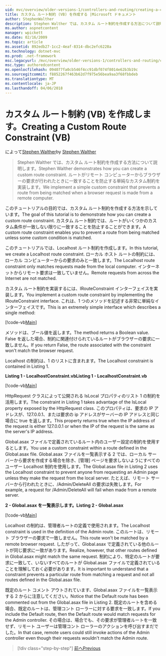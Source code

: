 ```yaml
---
uid: mvc/overview/older-versions-1/controllers-and-routing/creating-a-custom-route-constraint-vb
title: カスタム ルート制約 (VB) を作成する |Microsoft ドキュメント
author: StephenWalther
description: Stephen Walther では、カスタム ルート制約を作成する方法について説明します。 単純な実装により、ルートを防止するカスタムの制約に一致する w.
ms.author: aspnetcontent
manager: wpickett
ms.date: 02/16/2009
ms.topic: article
ms.assetid: 892edb27-1cc2-4eaf-8314-dbc2efc6228a
ms.technology: dotnet-mvc
ms.prod: .net-framework
msc.legacyurl: /mvc/overview/older-versions-1/controllers-and-routing/creating-a-custom-route-constraint-vb
msc.type: authoredcontent
ms.openlocfilehash: 094077fa0cb546f4cc91dbf074f8014e62b3b19c
ms.sourcegitcommit: f8852267f463b62d7f975e56bea9aa3f68fbbdeb
ms.translationtype: MT
ms.contentlocale: ja-JP
ms.lasthandoff: 04/06/2018
---
```

<a name="creating-a-custom-route-constraint-vb"></a><span data-ttu-id="75de1-104">カスタム ルート制約 (VB) を作成します。</span><span class="sxs-lookup"><span data-stu-id="75de1-104">Creating a Custom Route Constraint (VB)</span></span>
====================
<span data-ttu-id="75de1-105">によって[Stephen Walther](https://github.com/StephenWalther)</span><span class="sxs-lookup"><span data-stu-id="75de1-105">by [Stephen Walther](https://github.com/StephenWalther)</span></span>

> <span data-ttu-id="75de1-106">Stephen Walther では、カスタム ルート制約を作成する方法について説明します。</span><span class="sxs-lookup"><span data-stu-id="75de1-106">Stephen Walther demonstrates how you can create a custom route constraint.</span></span> <span data-ttu-id="75de1-107">ルートがリモート コンピューターからブラウザーの要求が行われたときに一致することを防止する単純なカスタム制約を実装します。</span><span class="sxs-lookup"><span data-stu-id="75de1-107">We implement a simple custom constraint that prevents a route from being matched when a browser request is made from a remote computer.</span></span>


<span data-ttu-id="75de1-108">このチュートリアルの目的では、カスタム ルート制約を作成する方法を示しています。</span><span class="sxs-lookup"><span data-stu-id="75de1-108">The goal of this tutorial is to demonstrate how you can create a custom route constraint.</span></span> <span data-ttu-id="75de1-109">カスタム ルート制約では、ルートがいくつかのカスタム条件が一致しない限りに一致することを防止することができます。</span><span class="sxs-lookup"><span data-stu-id="75de1-109">A custom route constraint enables you to prevent a route from being matched unless some custom condition is matched.</span></span>

<span data-ttu-id="75de1-110">このチュートリアルでは、Localhost ルート制約を作成します。</span><span class="sxs-lookup"><span data-stu-id="75de1-110">In this tutorial, we create a Localhost route constraint.</span></span> <span data-ttu-id="75de1-111">ローカル ホスト ルートの制約には、ローカル コンピューターからの要求のみと一致します。</span><span class="sxs-lookup"><span data-stu-id="75de1-111">The Localhost route constraint only matches requests made from the local computer.</span></span> <span data-ttu-id="75de1-112">インターネットからリモート要求は一致していません。</span><span class="sxs-lookup"><span data-stu-id="75de1-112">Remote requests from across the Internet are not matched.</span></span>

<span data-ttu-id="75de1-113">カスタム ルート制約を実装するには、IRouteConstraint インターフェイスを実装します。</span><span class="sxs-lookup"><span data-stu-id="75de1-113">You implement a custom route constraint by implementing the IRouteConstraint interface.</span></span> <span data-ttu-id="75de1-114">これは、1 つのメソッドを記述する非常に単純なインターフェイスです。</span><span class="sxs-lookup"><span data-stu-id="75de1-114">This is an extremely simple interface which describes a single method:</span></span>

[!code-vb[Main](creating-a-custom-route-constraint-vb/samples/sample1.vb)]

<span data-ttu-id="75de1-115">メソッドは、ブール値を返します。</span><span class="sxs-lookup"><span data-stu-id="75de1-115">The method returns a Boolean value.</span></span> <span data-ttu-id="75de1-116">False を返した場合、制約に関連付けられているルートがブラウザーの要求に一致しません。</span><span class="sxs-lookup"><span data-stu-id="75de1-116">If you return False, the route associated with the constraint won't match the browser request.</span></span>

<span data-ttu-id="75de1-117">Localhost の制約は、1 のリストに含まれます。</span><span class="sxs-lookup"><span data-stu-id="75de1-117">The Localhost constraint is contained in Listing 1.</span></span>

<span data-ttu-id="75de1-118">**Listing 1 - LocalhostConstraint.vb**</span><span class="sxs-lookup"><span data-stu-id="75de1-118">**Listing 1 - LocalhostConstraint.vb**</span></span>

[!code-vb[Main](creating-a-custom-route-constraint-vb/samples/sample2.vb)]

<span data-ttu-id="75de1-119">HttpRequest クラスによって公開される IsLocal プロパティのリスト 1 の制約を活用します。</span><span class="sxs-lookup"><span data-stu-id="75de1-119">The constraint in Listing 1 takes advantage of the IsLocal property exposed by the HttpRequest class.</span></span> <span data-ttu-id="75de1-120">このプロパティは、要求の IP アドレスが、127.0.0.1、または要求の ip アドレスがサーバーの IP アドレスと同じ場合に true を返します。</span><span class="sxs-lookup"><span data-stu-id="75de1-120">This property returns true when the IP address of the request is either 127.0.0.1 or when the IP of the request is the same as the server's IP address.</span></span>

<span data-ttu-id="75de1-121">Global.asax ファイルで定義されているルート内のユーザー設定の制約を使用するとします。</span><span class="sxs-lookup"><span data-stu-id="75de1-121">You use a custom constraint within a route defined in the Global.asax file.</span></span> <span data-ttu-id="75de1-122">Global.asax ファイルを一覧表示する 2 では、ローカル サーバーから要求を作成する場合を除き、[管理] ページを要求しないようにすべてのユーザー Localhost 制約を使用します。</span><span class="sxs-lookup"><span data-stu-id="75de1-122">The Global.asax file in Listing 2 uses the Localhost constraint to prevent anyone from requesting an Admin page unless they make the request from the local server.</span></span> <span data-ttu-id="75de1-123">たとえば、リモート サーバーから行われたときに、/Admin/DeleteAll の要求は失敗します。</span><span class="sxs-lookup"><span data-stu-id="75de1-123">For example, a request for /Admin/DeleteAll will fail when made from a remote server.</span></span>

<span data-ttu-id="75de1-124">**2 - Global.asax を一覧表示します。**</span><span class="sxs-lookup"><span data-stu-id="75de1-124">**Listing 2 - Global.asax**</span></span>

[!code-vb[Main](creating-a-custom-route-constraint-vb/samples/sample3.vb)]

<span data-ttu-id="75de1-125">Localhost の制約は、管理者ルートの定義で使用されます。</span><span class="sxs-lookup"><span data-stu-id="75de1-125">The Localhost constraint is used in the definition of the Admin route.</span></span> <span data-ttu-id="75de1-126">このルートは、リモート ブラウザーの要求で一致しません。</span><span class="sxs-lookup"><span data-stu-id="75de1-126">This route won't be matched by a remote browser request.</span></span> <span data-ttu-id="75de1-127">したがって、Global.asax で定義されている他のルートが同じ要求に一致があります。</span><span class="sxs-lookup"><span data-stu-id="75de1-127">Realize, however, that other routes defined in Global.asax might match the same request.</span></span> <span data-ttu-id="75de1-128">制約により、特定のルートが要求に一致して、いないすべてのルートが Global.asax ファイルで定義されていることを理解しておく必要があります。</span><span class="sxs-lookup"><span data-stu-id="75de1-128">It is important to understand that a constraint prevents a particular route from matching a request and not all routes defined in the Global.asax file.</span></span>

<span data-ttu-id="75de1-129">既定のルート コメント アウトされています、Global.asax ファイルを一覧表示する 2 からに注意してください。</span><span class="sxs-lookup"><span data-stu-id="75de1-129">Notice that the Default route has been commented out from the Global.asax file in Listing 2.</span></span> <span data-ttu-id="75de1-130">既定のルートを含める場合、既定のルートは、管理コント ローラーに対する要求を一致します。</span><span class="sxs-lookup"><span data-stu-id="75de1-130">If you include the Default route, then the Default route would match requests for the Admin controller.</span></span> <span data-ttu-id="75de1-131">その場合は、場合でも、その要求が管理者ルートを一致せず、リモート ユーザーは管理コント ローラーのアクションを呼び出すまだでした。</span><span class="sxs-lookup"><span data-stu-id="75de1-131">In that case, remote users could still invoke actions of the Admin controller even though their requests wouldn't match the Admin route.</span></span>

> [!div class="step-by-step"]
> [<span data-ttu-id="75de1-132">前へ</span><span class="sxs-lookup"><span data-stu-id="75de1-132">Previous</span></span>](creating-a-route-constraint-vb.md)
